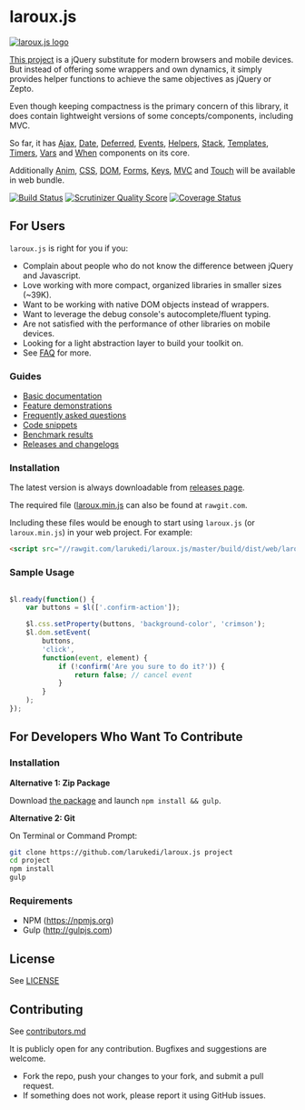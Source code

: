 # laroux.js

[![laroux.js logo](https://larukedi.github.io/laroux.js/assets/images/logo-medium.png)](https://larukedi.github.io/laroux.js/)

[This project](https://github.com/larukedi/laroux.js) is a jQuery substitute for modern browsers and mobile devices. But instead of offering some wrappers and own dynamics, it simply provides helper functions to achieve the same objectives as jQuery or Zepto.

Even though keeping compactness is the primary concern of this library, it does contain lightweight versions of some concepts/components, including MVC.

So far, it has [Ajax](https://github.com/larukedi/laroux.js/wiki/ajax), [Date](https://github.com/larukedi/laroux.js/wiki/date), [Deferred](https://github.com/larukedi/laroux.js/wiki/deferred), [Events](https://github.com/larukedi/laroux.js/wiki/events), [Helpers](https://github.com/larukedi/laroux.js/wiki/helpers), [Stack](https://github.com/larukedi/laroux.js/wiki/stack), [Templates](https://github.com/larukedi/laroux.js/wiki/templates), [Timers](https://github.com/larukedi/laroux.js/wiki/timers), [Vars](https://github.com/larukedi/laroux.js/wiki/vars) and [When](https://github.com/larukedi/laroux.js/wiki/when) components on its core.

Additionally [Anim](https://github.com/larukedi/laroux.js/wiki/anim), [CSS](https://github.com/larukedi/laroux.js/wiki/css), [DOM](https://github.com/larukedi/laroux.js/wiki/dom), [Forms](https://github.com/larukedi/laroux.js/wiki/forms), [Keys](https://github.com/larukedi/laroux.js/wiki/keys), [MVC](https://github.com/larukedi/laroux.js/wiki/mvc) and [Touch](https://github.com/larukedi/laroux.js/wiki/touch) will be available in web bundle.

[![Build Status](https://travis-ci.org/larukedi/laroux.js.png?branch=master)](https://travis-ci.org/larukedi/laroux.js)
[![Scrutinizer Quality Score](https://scrutinizer-ci.com/g/larukedi/laroux.js/badges/quality-score.png?s=0a36236d23cac2919f7aafff510a636d9437abec)](https://scrutinizer-ci.com/g/larukedi/laroux.js/)
[![Coverage Status](https://coveralls.io/repos/larukedi/laroux.js/badge.png?branch=master)](https://coveralls.io/r/larukedi/laroux.js?branch=master)


## For Users

`laroux.js` is right for you if you:

- Complain about people who do not know the difference between jQuery and Javascript.
- Love working with more compact, organized libraries in smaller sizes (~39K).
- Want to be working with native DOM objects instead of wrappers.
- Want to leverage the debug console's autocomplete/fluent typing.
- Are not satisfied with the performance of other libraries on mobile devices.
- Looking for a light abstraction layer to build your toolkit on.
- See [FAQ](https://larukedi.github.io/laroux.js/faq.html) for more.


### Guides

- [Basic documentation](https://github.com/larukedi/laroux.js/wiki)
- [Feature demonstrations](https://larukedi.github.io/laroux.js/)
- [Frequently asked questions](https://larukedi.github.io/laroux.js/faq.html)
- [Code snippets](https://larukedi.github.io/laroux.js/snippets.html)
- [Benchmark results](https://larukedi.github.io/laroux.js/benchmarks.html)
- [Releases and changelogs](https://github.com/larukedi/laroux.js/releases)


### Installation
The latest version is always downloadable from [releases page](https://github.com/larukedi/laroux.js/releases).


The required file ([laroux.min.js](//rawgit.com/larukedi/laroux.js/master/build/dist/web/laroux.min.js) can also be found at `rawgit.com`.


Including these files would be enough to start using `laroux.js` (or `laroux.min.js`) in your web project. For example:

```html
<script src="//rawgit.com/larukedi/laroux.js/master/build/dist/web/laroux.min.js"></script>
```


### Sample Usage

```js

$l.ready(function() {
    var buttons = $l(['.confirm-action']);

    $l.css.setProperty(buttons, 'background-color', 'crimson');
    $l.dom.setEvent(
        buttons,
        'click',
        function(event, element) {
            if (!confirm('Are you sure to do it?')) {
                return false; // cancel event
            }
        }
    );
});
```


## For Developers Who Want To Contribute

### Installation

**Alternative 1: Zip Package**

Download [the package](https://github.com/larukedi/laroux.js/archive/master.zip) and launch `npm install && gulp`.

**Alternative 2: Git**

On Terminal or Command Prompt:
``` bash
git clone https://github.com/larukedi/laroux.js project
cd project
npm install
gulp
```


### Requirements

* NPM (https://npmjs.org)
* Gulp (http://gulpjs.com)


## License

See [LICENSE](LICENSE)


## Contributing

See [contributors.md](contributors.md)

It is publicly open for any contribution. Bugfixes and suggestions are welcome.

* Fork the repo, push your changes to your fork, and submit a pull request.
* If something does not work, please report it using GitHub issues.
